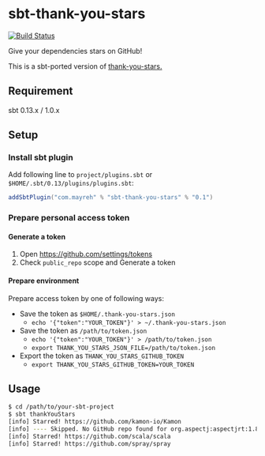 # sbt-thank-you-stars

[![Build Status](https://travis-ci.org/ocadaruma/sbt-thank-you-stars.svg?branch=master)](https://travis-ci.org/ocadaruma/sbt-thank-you-stars)

Give your dependencies stars on GitHub!

This is a sbt-ported version of [thank-you-stars.](https://github.com/teppeis/thank-you-stars)

## Requirement

sbt 0.13.x / 1.0.x

## Setup

### Install sbt plugin

Add following line to `project/plugins.sbt` or `$HOME/.sbt/0.13/plugins/plugins.sbt`:

```scala
addSbtPlugin("com.mayreh" % "sbt-thank-you-stars" % "0.1")
```

### Prepare personal access token

#### Generate a token

1. Open https://github.com/settings/tokens
2. Check `public_repo` scope and Generate a token

#### Prepare environment

Prepare access token by one of following ways:

- Save the token as `$HOME/.thank-you-stars.json`
  - `echo '{"token":"YOUR_TOKEN"}' > ~/.thank-you-stars.json`
- Save the token as `/path/to/token.json`
  - `echo '{"token":"YOUR_TOKEN"}' > /path/to/token.json`
  - `export THANK_YOU_STARS_JSON_FILE=/path/to/token.json`
- Export the token as `THANK_YOU_STARS_GITHUB_TOKEN`
  - `export THANK_YOU_STARS_GITHUB_TOKEN=YOUR_TOKEN`

## Usage

```bash
$ cd /path/to/your-sbt-project
$ sbt thankYouStars
[info] Starred! https://github.com/kamon-io/Kamon
[info] ---- Skipped. No GitHub repo found for org.aspectj:aspectjrt:1.8.7
[info] Starred! https://github.com/scala/scala
[info] Starred! https://github.com/spray/spray
```
